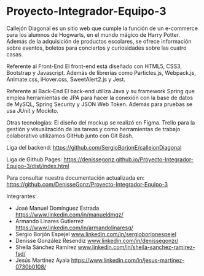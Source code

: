 # Proyecto-Integrador-Equipo-3
Callejón Diagonal es un sitio web que cumple la función de un e-commerce para los alumnos de Hogwarts, en el mundo mágico de Harry Potter. 
Además de la adquisición de productos escolares, se ofrece información sobre eventos, boletos para conciertos y curiosidades sobre las cuatro casas.

Referente al Front-End 
El front-end está diseñado con HTML5, CSS3, Bootstrap y Javascript. Además de librerías como Particles.js, Webpack.js, Animate.css, iHover.css, SweetAlert2.js y Jest.

Referente al Back-End 
El back-end utiliza Java y su framework Spring que emplea herramientas de JPA para hacer la conexión con la base de datos de MySQL, Spring Security  y JSON Web Token. 
Además para pruebas se usa JUnit y Mockito.

Otras tecnologías: 
El diseño del mockup se realizó en Figma. Trello para la gestión y visualización de las tareas y como herramientas de trabajo colaborativo utilizamos GitHub junto con Git Bash. 

Liga del backend: 
https://github.com/SergioBorjonE/callejonDiagonal

Liga de Github Pages:
https://denissegonz.github.io/Proyecto-Integrador-Equipo-3/dist/index.html 

Para consultar nuestra documentación actualizada en:
https://github.com/DenisseGonz/Proyecto-Integrador-Equipo-3

Integrantes:

 - José Manuel Domínguez Estrada https://www.linkedin.com/in/manueldmgz/
 - Armando Linares Gutierrez https://www.linkedin.com/in/armandolinaresg/  
 - Sergio Borjón Espejel www.linkedin.com/in/sergioborjonespejel 
 - Denisse González Resendiz www.linkedin.com/in/denissegonzr/ 
 - Sheila Sánchez Ramírez www.linkedin.com/in/sheila-sanchez-ramirez-fsd/ 
 - Jesús Martínez Ayala https://www.linkedin.com/in/jesus-martinez-0730b0108/
